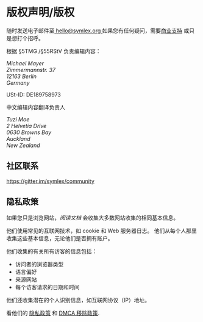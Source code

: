 # 版权声明/版权

随时发送电子邮件至[ hello@symlex.org ](mailto:hello@symlex.org) 如果您有任何疑问，需要[商业支持](https://blog.liquidbytes.net/contact/) 或只是想打个招呼。

根据 §5TMG /§55RStV 负责编辑内容：

<address>
  Michael Mayer<br />
  Zimmermannstr. 37<br />
  12163 Berlin<br />
  Germany
</address>

USt-ID: DE189758973

中文编辑内容翻译负责人

<address>
  Tuzi Moe<br />
  2 Helvetia Drive<br />
  0630 Browns Bay<br />
  Auckland<br />
  New Zealand
</address>

## 社区联系 ##

https://gitter.im/symlex/community    

## 隐私政策 ##

如果您只是浏览网站，*阅读文档* 会收集大多数网站收集的相同基本信息。

他们使用常见的互联网技术，如 cookie 和 Web 服务器日志。
他们从每个人那里收集这些基本信息，无论他们是否拥有账户。

他们收集的有关所有访客的信息包括：

  - 访问者的浏览器类型
  - 语言偏好
  - 来源网站
  - 每个访客请求的日期和时间

他们还收集潜在的个人识别信息，如互联网协议（IP）地址。

看他们的 [隐私政策](https://docs.readthedocs.io/en/latest/privacy-policy.html) 和 [DMCA 移除政策](https://docs.readthedocs.io/en/latest/dmca/).
